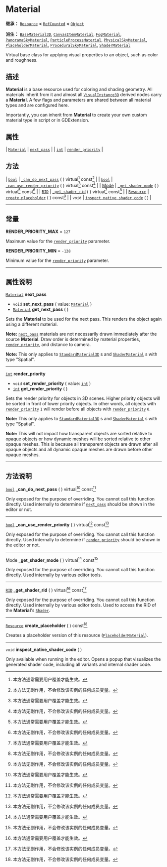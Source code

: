 <!-- ⚠ 请勿编辑本文件 ⚠ -->
<!-- 本文档使用脚本从 WeDot 引擎源码仓库生成。 -->
<!-- 生成脚本：https://github.com/WeDot-Engine/WeDot/tree/4.3/doc/tools/make_md.py； -->
<!-- 原文件：https://github.com/WeDot-Engine/WeDot/tree/4.3/doc/classes/Material.xml。 -->

<div id="_class_material"></div>

# Material

**继承：** [`Resource`](class_resource.md) **<** [`RefCounted`](class_refcounted.md) **<** [`Object`](class_object.md)

**派生：** [`BaseMaterial3D`](class_basematerial3d.md), [`CanvasItemMaterial`](class_canvasitemmaterial.md), [`FogMaterial`](class_fogmaterial.md), [`PanoramaSkyMaterial`](class_panoramaskymaterial.md), [`ParticleProcessMaterial`](class_particleprocessmaterial.md), [`PhysicalSkyMaterial`](class_physicalskymaterial.md), [`PlaceholderMaterial`](class_placeholdermaterial.md), [`ProceduralSkyMaterial`](class_proceduralskymaterial.md), [`ShaderMaterial`](class_shadermaterial.md)

Virtual base class for applying visual properties to an object, such as color and roughness.

## 描述

**Material** is a base resource used for coloring and shading geometry. All materials inherit from it and almost all [`VisualInstance3D`](class_visualinstance3d.md) derived nodes carry a **Material**. A few flags and parameters are shared between all material types and are configured here.

Importantly, you can inherit from **Material** to create your own custom material type in script or in GDExtension.

## 属性

| [`Material`](class_material.md) | [`next_pass`](#class_material_property_next_pass)             |
| [`int`](class_int.md)           | [`render_priority`](#class_material_property_render_priority) |

## 方法

| [`bool`](class_bool.md)         | [`_can_do_next_pass`](#class_material_private_method__can_do_next_pass) ( ) virtual[^virtual] const[^const]               |
| [`bool`](class_bool.md)         | [`_can_use_render_priority`](#class_material_private_method__can_use_render_priority) ( ) virtual[^virtual] const[^const] |
| [Mode](#enum_shader_mode)       | [`_get_shader_mode`](#class_material_private_method__get_shader_mode) ( ) virtual[^virtual] const[^const]                 |
| [`RID`](class_rid.md)           | [`_get_shader_rid`](#class_material_private_method__get_shader_rid) ( ) virtual[^virtual] const[^const]                   |
| [`Resource`](class_resource.md) | [`create_placeholder`](#class_material_method_create_placeholder) ( ) const[^const]                                       |
| `void`                          | [`inspect_native_shader_code`](#class_material_method_inspect_native_shader_code) ( )                                     |

<!-- rst-class:: classref-section-separator -->

---

## 常量

<div id="_class_material_constant_render_priority_max"></div>

**RENDER_PRIORITY_MAX** = ``127`` <div id="class_material_constant_render_priority_max"></div>

Maximum value for the [`render_priority`](#class_material_property_render_priority) parameter.

<div id="_class_material_constant_render_priority_min"></div>

**RENDER_PRIORITY_MIN** = ``-128`` <div id="class_material_constant_render_priority_min"></div>

Minimum value for the [`render_priority`](#class_material_property_render_priority) parameter.

<!-- rst-class:: classref-section-separator -->

---

## 属性说明

<div id="_class_material_property_next_pass"></div>

[`Material`](class_material.md) **next_pass** <div id="class_material_property_next_pass"></div>

- `void` **set_next_pass** ( value: [`Material`](class_material.md) )
- [`Material`](class_material.md) **get_next_pass** ( )

Sets the **Material** to be used for the next pass. This renders the object again using a different material.

 **Note:** [`next_pass`](#class_material_property_next_pass) materials are not necessarily drawn immediately after the source **Material**. Draw order is determined by material properties, [`render_priority`](#class_material_property_render_priority), and distance to camera.

 **Note:** This only applies to [`StandardMaterial3D`](class_standardmaterial3d.md) s and [`ShaderMaterial`](class_shadermaterial.md) s with type "Spatial".

<!-- rst-class:: classref-item-separator -->

---

<div id="_class_material_property_render_priority"></div>

[`int`](class_int.md) **render_priority** <div id="class_material_property_render_priority"></div>

- `void` **set_render_priority** ( value: [`int`](class_int.md) )
- [`int`](class_int.md) **get_render_priority** ( )

Sets the render priority for objects in 3D scenes. Higher priority objects will be sorted in front of lower priority objects. In other words, all objects with [`render_priority`](#class_material_property_render_priority) `1` will render before all objects with [`render_priority`](#class_material_property_render_priority) `0`.

 **Note:** This only applies to [`StandardMaterial3D`](class_standardmaterial3d.md) s and [`ShaderMaterial`](class_shadermaterial.md) s with type "Spatial".

 **Note:** This will not impact how transparent objects are sorted relative to opaque objects or how dynamic meshes will be sorted relative to other opaque meshes. This is because all transparent objects are drawn after all opaque objects and all dynamic opaque meshes are drawn before other opaque meshes.

<!-- rst-class:: classref-section-separator -->

---

## 方法说明

<div id="_class_material_private_method__can_do_next_pass"></div>

[`bool`](class_bool.md) **_can_do_next_pass** ( ) virtual[^virtual] const[^const]<div id="class_material_private_method__can_do_next_pass"></div>

Only exposed for the purpose of overriding. You cannot call this function directly. Used internally to determine if [`next_pass`](#class_material_property_next_pass) should be shown in the editor or not.

<!-- rst-class:: classref-item-separator -->

---

<div id="_class_material_private_method__can_use_render_priority"></div>

[`bool`](class_bool.md) **_can_use_render_priority** ( ) virtual[^virtual] const[^const]<div id="class_material_private_method__can_use_render_priority"></div>

Only exposed for the purpose of overriding. You cannot call this function directly. Used internally to determine if [`render_priority`](#class_material_property_render_priority) should be shown in the editor or not.

<!-- rst-class:: classref-item-separator -->

---

<div id="_class_material_private_method__get_shader_mode"></div>

[Mode](#enum_shader_mode) **_get_shader_mode** ( ) virtual[^virtual] const[^const]<div id="class_material_private_method__get_shader_mode"></div>

Only exposed for the purpose of overriding. You cannot call this function directly. Used internally by various editor tools.

<!-- rst-class:: classref-item-separator -->

---

<div id="_class_material_private_method__get_shader_rid"></div>

[`RID`](class_rid.md) **_get_shader_rid** ( ) virtual[^virtual] const[^const]<div id="class_material_private_method__get_shader_rid"></div>

Only exposed for the purpose of overriding. You cannot call this function directly. Used internally by various editor tools. Used to access the RID of the **Material**'s [`Shader`](class_shader.md).

<!-- rst-class:: classref-item-separator -->

---

<div id="_class_material_method_create_placeholder"></div>

[`Resource`](class_resource.md) **create_placeholder** ( ) const[^const]<div id="class_material_method_create_placeholder"></div>

Creates a placeholder version of this resource ([`PlaceholderMaterial`](class_placeholdermaterial.md)).

<!-- rst-class:: classref-item-separator -->

---

<div id="_class_material_method_inspect_native_shader_code"></div>

`void` **inspect_native_shader_code** ( )<div id="class_material_method_inspect_native_shader_code"></div>

Only available when running in the editor. Opens a popup that visualizes the generated shader code, including all variants and internal shader code.

[^virtual]: 本方法通常需要用户覆盖才能生效。
[^const]: 本方法无副作用，不会修改该实例的任何成员变量。
[^vararg]: 本方法除了能接受在此处描述的参数外，还能够继续接受任意数量的参数。
[^constructor]: 本方法用于构造某个类型。
[^static]: 调用本方法无需实例，可直接使用类名进行调用。
[^operator]: 本方法描述的是使用本类型作为左操作数的有效运算符。
[^bitfield]: 这个值是由下列位标志构成位掩码的整数。
[^void]: 无返回值。
